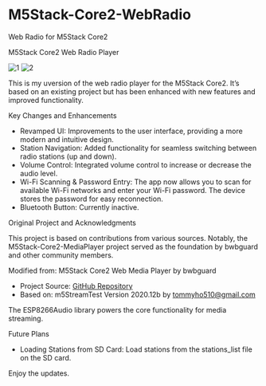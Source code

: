 # M5Stack-Core2-WebRadio
Web Radio for M5Stack Core2

M5Stack Core2 Web Radio Player

![1](https://github.com/user-attachments/assets/602b2a14-3139-4a75-8280-cf559b150c34)
![2](https://github.com/user-attachments/assets/44867758-ee5f-48ce-82d0-f0f5abc280a4)

This is my uversion of the web radio player for the M5Stack Core2. It’s based on an existing project but has been enhanced with new features and improved functionality.

Key Changes and Enhancements

- Revamped UI: Improvements to the user interface, providing a more modern and intuitive design.
- Station Navigation: Added functionality for seamless switching between radio stations (up and down).
- Volume Control: Integrated volume control to increase or decrease the audio level.
- Wi-Fi Scanning & Password Entry: The app now allows you to scan for available Wi-Fi networks and enter your Wi-Fi password. The device stores the password for easy reconnection.
- Bluetooth Button: Currently inactive.

Original Project and Acknowledgments

This project is based on contributions from various sources. Notably, the M5Stack-Core2-MediaPlayer project served as the foundation by bwbguard and other community members.

Modified from: M5Stack Core2 Web Media Player by bwbguard
- Project Source: [GitHub Repository](https://github.com/bwbguard/M5Stack-Core2-MediaPlayer)
- Based on: m5StreamTest Version 2020.12b by tommyho510@gmail.com

The ESP8266Audio library powers the core functionality for media streaming.

Future Plans

- Loading Stations from SD Card: Load stations from the stations_list file on the SD card.

Enjoy the updates.
